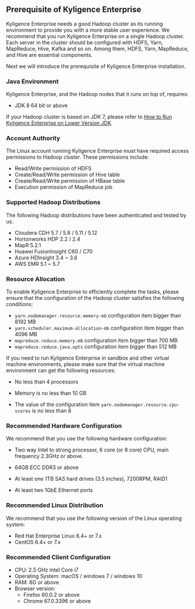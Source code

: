 ## Prerequisite of Kyligence Enterprise

Kyligence Enterprise needs a good Hadoop cluster as its running environment to provide you with a more stable user experience. We recommend that you run Kyligence Enterprise on a single Hadoop cluster. Each server in the cluster should be configured with HDFS, Yarn, MapReduce, Hive, Kafka and so on. Among them, HDFS, Yarn, MapReduce, and Hive are essential components.

Next we will introduce the prerequisite of Kyligence Enterprise installation.

### Java Environment

Kyligence Enterprise, and the Hadoop nodes that it runs on top of, requires:

- JDK 8 64 bit or above

If your Hadoop cluster is based on JDK 7, please refer to [How to Run Kyligence Enterprise on Lower Version JDK](about_low_version_jdk.en.md).

### Account Authority

The Linux account running Kyligence Enterprise must have required access permissions to Hadoop cluster. These permissions include:
* Read/Write permission of HDFS
* Create/Read/Write permission of Hive table
* Create/Read/Write permission of HBase table
* Execution permission of MapReduce job

### Supported Hadoop Distributions

The following Hadoop distributions have been authenticated and tested by us.

* Cloudera CDH 5.7 / 5.8 / 5.11 / 5.12	
* Hortonworks HDP 2.2 / 2.4
* MapR 5.2.1
* Huawei FusionInsight C60 / C70
* Azure HDInsight 3.4 ~ 3.6
* AWS EMR 5.1 ~ 5.7

### Resource Allocation

To enable Kyligence Enterprise to efficiently complete the tasks, please ensure that the configuration of the Hadoop cluster satisfies the following conditions:

* `yarn.nodemanager.resource.memory-mb` configuration item bigger than 8192 MB
* `yarn.scheduler.maximum-allocation-mb` configuration item bigger than 4096 MB
* `mapreduce.reduce.memory.mb` configuration item bigger than 700 MB
* `mapreduce.reduce.java.opts` configuration item bigger than 512 MB

If you need to run Kyligence Enterprise in sandbox and other virtual machine environments, please make sure that the virtual machine environment can get the following resources:

- No less than 4 processors

- Memory is no less than 10 GB

- The value of the configuration item `yarn.nodemanager.resource.cpu-vcores` is no less than 8


### Recommended Hardware Configuration
We recommend that you use the following hardware configuration:

- Two way Intel to strong processor, 6 core (or 8 core) CPU, main frequency 2.3GHz or above.

- 64GB ECC DDR3 or above

- At least one 1TB SAS hard drives (3.5 inches), 7200RPM, RAID1

- At least two 1GbE Ethernet ports

### Recommended Linux Distribution

We recommend that you use the following version of the Linux operating system:

- Red Hat Enterprise Linux 6.4+ or  7.x
- CentOS 6.4+ or 7.x

### Recommended Client Configuration
- CPU: 2.5 GHz Intel Core i7
- Operating System: macOS / windows 7 / windows 10
- RAM: 8G or above
- Browser version:
   + Firefox 60.0.2 or above
   + Chrome 67.0.3396 or above
